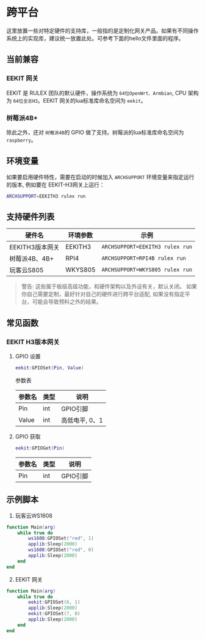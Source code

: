# 跨平台

这里放置一些对特定硬件的支持库，一般指的是定制化网关产品。如果有不同操作系统上的实现库，建议统一放置此处。可参考下面的hello文件里面的程序。

## 当前兼容

### EEKIT 网关

EEKIT 是 RULEX 团队的默认硬件，操作系统为 `64位OpenWrt、Armbian`, CPU 架构为 `64位全志H3`。EEKIT 网关的lua标准库命名空间为 `eekit`。

### 树莓派4B+

除此之外，还对 `树莓派4B`的 GPIO 做了支持。树莓派的lua标准库命名空间为 `raspberry`。

## 环境变量

如果要启用硬件特性，需要在启动的时候加入 `ARCHSUPPORT` 环境变量来指定运行的版本, 例如要在 EEKIT-H3网关上运行：

```sh
ARCHSUPPORT=EEKITH3 rulex run
```

## 支持硬件列表

| 硬件名          | 环境参数 | 示例                            |
| --------------- | -------- | ------------------------------- |
| EEKITH3版本网关 | EEKITH3  | `ARCHSUPPORT=EEKITH3 rulex run` |
| 树莓派4B、4B+   | RPI4     | `ARCHSUPPORT=RPI4B rulex run`   |
| 玩客云S805      | WKYS805  | `ARCHSUPPORT=WKYS805 rulex run` |

> 警告: 这些属于板级高级功能，和硬件架构以及外设有关，默认关闭。 如果你自己需要定制，最好针对自己的硬件进行跨平台适配, 如果没有指定平台，可能会导致预料之外的结果。

## 常见函数

### EEKIT H3版本网关

1. GPIO 设置

   ```lua
   eekit:GPIOSet(Pin, Value)
   ```
   参数表

   | 参数名 | 类型 | 说明           |
   | ------ | ---- | -------------- |
   | Pin    | int  | GPIO引脚       |
   | Value  | int  | 高低电平, 0、1 |
2. GPIO 获取

   ```lua
   eekit:GPIOGet(Pin)
   ```
   | 参数名 | 类型 | 说明     |
   | ------ | ---- | -------- |
   | Pin    | int  | GPIO引脚 |

## 示例脚本
1. 玩客云WS1608
```lua
function Main(arg)
    while true do
        ws1608:GPIOSet("red", 1)
        applib:Sleep(2000)
        ws1608:GPIOSet("red", 0)
        applib:Sleep(2000)
    end
end

```
2. EEKIT 网关
```lua
function Main(arg)
    while true do
        eekit:GPIOSet(6, 1)
        applib:Sleep(2000)
        eekit:GPIOSet(7, 0)
        applib:Sleep(2000)
    end
end

```